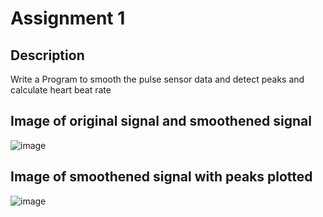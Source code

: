# Assignment 1

## Description
Write a Program to smooth the pulse sensor data and detect peaks and calculate heart beat rate

## Image of original signal and smoothened signal 
![image](https://user-images.githubusercontent.com/19650574/35195199-093f7dc0-fee6-11e7-8996-bb3f5530a649.png)

## Image of smoothened signal with peaks plotted
![image](https://user-images.githubusercontent.com/19650574/35195213-3ba395f8-fee6-11e7-82a0-e7f2820d3a80.png)
